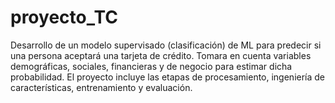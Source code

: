 # proyecto_TC
Desarrollo de un modelo supervisado (clasificación) de ML para predecir si una persona aceptará una tarjeta de crédito.  Tomara en cuenta variables demográficas, sociales, financieras y de negocio para estimar dicha probabilidad.  El proyecto incluye las etapas de procesamiento, ingeniería de características, entrenamiento y evaluación.
